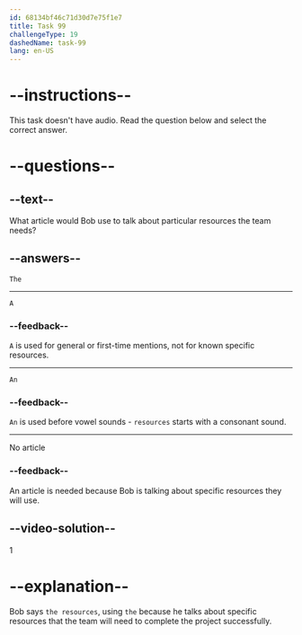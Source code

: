 ```yaml
---
id: 68134bf46c71d30d7e75f1e7
title: Task 99
challengeType: 19
dashedName: task-99
lang: en-US
---
```


# --instructions--

This task doesn't have audio. Read the question below and select the correct answer.

# --questions--

## --text--

What article would Bob use to talk about particular resources the team needs?

## --answers--

`The`

---

`A`

### --feedback--

`A` is used for general or first-time mentions, not for known specific resources.

---

`An`

### --feedback--

`An` is used before vowel sounds - `resources` starts with a consonant sound.

---

No article

### --feedback--

An article is needed because Bob is talking about specific resources they will use.

## --video-solution--

1

# --explanation--

Bob says `the resources`, using `the` because he talks about specific resources that the team will need to complete the project successfully.
